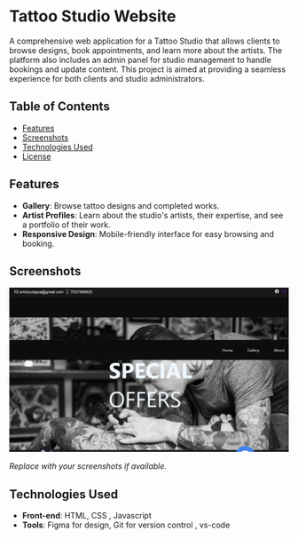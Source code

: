 # Tattoo Studio Website

A comprehensive web application for a Tattoo Studio that allows clients to browse designs, book appointments, and learn more about the artists. The platform also includes an admin panel for studio management to handle bookings and update content. This project is aimed at providing a seamless experience for both clients and studio administrators.

## Table of Contents

- [Features](#features)
- [Screenshots](#screenshots)
- [Technologies Used](#technologies-used)
- [License](#license)

## Features

- **Gallery**: Browse tattoo designs and completed works.
- **Artist Profiles**: Learn about the studio's artists, their expertise, and see a portfolio of their work.
- **Responsive Design**: Mobile-friendly interface for easy browsing and booking.

## Screenshots

![Homepage](/screenshotshomepage.jpeg)


*Replace with your screenshots if available.*

## Technologies Used

- **Front-end**: HTML, CSS , Javascript 
- **Tools**: Figma for design, Git for version control , vs-code


